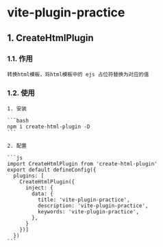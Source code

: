# vite-plugin-practice

## 1. CreateHtmlPlugin

### 1.1. 作用

    转换html模板，将html模板中的 ejs 占位符替换为对应的值

### 1.2. 使用

    1. 安装

    ```bash
    npm i create-html-plugin -D
    ```

    2. 配置

    ```js
    import CreateHtmlPlugin from 'create-html-plugin'
    export default defineConfig({
      plugins: [
        CreateHtmlPlugin({
          inject: {
            data: {
              title: 'vite-plugin-practice',
              description: 'vite-plugin-practice',
              keywords: 'vite-plugin-practice',
            },
          }
        })]
      })
    ```
